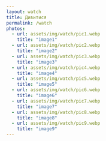 ```yaml
---
layout: watch
title: Дивитися
permalink: /watch
photos:
  - url: assets/img/watch/pic1.webp
    title: "image1"
  - url: assets/img/watch/pic2.webp
    title: "image2"
  - url: assets/img/watch/pic3.webp
    title: "image3"
  - url: assets/img/watch/pic4.webp
    title: "image4"
  - url: assets/img/watch/pic5.webp
    title: "image5"
  - url: assets/img/watch/pic6.webp
    title: "image6"
  - url: assets/img/watch/pic7.webp
    title: "image7"
  - url: assets/img/watch/pic8.webp
    title: "image8"
  - url: assets/img/watch/pic9.webp
    title: "image9"
---
```


